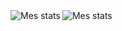 <img align="left" alt="Mes stats" src="https://github-readme-stats.vercel.app/api?username=Zenroxx&show_icons=true&hide_border=true" />
<img align="left" alt="Mes stats" src="https://github-readme-stats.vercel.app/api/top-langs/?username=Zenroxx&theme=radical" />
